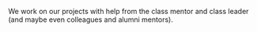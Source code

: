 We work on our projects with help from the class mentor and class leader
(and maybe even colleagues and alumni mentors).

